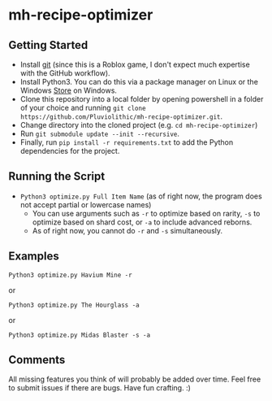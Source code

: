 # mh-recipe-optimizer
## Getting Started
* Install [git](https://git-scm.com/downloads) (since this is a Roblox game, I don't expect much expertise with the GitHub workflow).
* Install Python3. You can do this via a package manager on Linux or the Windows [Store](https://apps.microsoft.com/store/detail/python-310/9PJPW5LDXLZ5) on Windows.
* Clone this repository into a local folder by opening powershell in a folder of your choice and running `git clone https://github.com/Pluviolithic/mh-recipe-optimizer.git`.
* Change directory into the cloned project (e.g. `cd mh-recipe-optimizer`)
* Run `git submodule update --init --recursive`.
* Finally, run `pip install -r requirements.txt` to add the Python dependencies for the project.

## Running the Script
* `Python3 optimize.py Full Item Name` (as of right now, the program does not accept partial or lowercase names)
    * You can use arguments such as `-r` to optimize based on rarity, `-s` to optimize based on shard cost, or `-a` to include advanced reborns.
    * As of right now, you cannot do `-r` and `-s` simultaneously.

## Examples
```
Python3 optimize.py Havium Mine -r
```
or
```
Python3 optimize.py The Hourglass -a
```
or
```
Python3 optimize.py Midas Blaster -s -a
```

## Comments
All missing features you think of will probably be added over time. Feel free to submit issues if there are bugs. Have fun crafting. :)